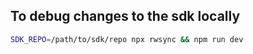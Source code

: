 ## To debug changes to the sdk locally

```sh
SDK_REPO=/path/to/sdk/repo npx rwsync && npm run dev
```